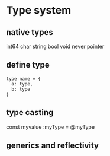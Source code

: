 # Type system

## native types

int64
char
string
bool
void
never
pointer

## define type

```
type name = {
  a: type,
  b: type
}
```

## type casting

const myvalue :myType = @myType

## generics and reflectivity
